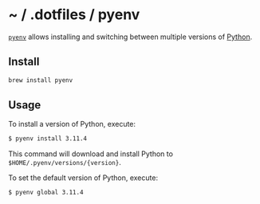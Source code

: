 # ~ / .dotfiles / pyenv

[`pyenv`](https://github.com/pyenv/pyenv) allows installing and switching between
multiple versions of [Python](https://www.python.org/).

## Install

```sh
brew install pyenv
```

## Usage

To install a version of Python, execute:

```sh
$ pyenv install 3.11.4
```

This command will download and install Python to `$HOME/.pyenv/versions/{version}`.

To set the default version of Python, execute:

```sh
$ pyenv global 3.11.4
```
